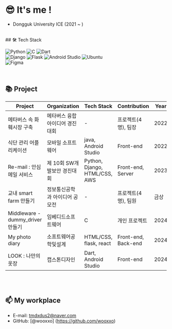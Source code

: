 # 😎 It's me !

- Dongguk University ICE (2021 ~ )

<br>
## 🛠 Tech Stack

![Python](https://img.shields.io/badge/Python-3766AB?style=flat-square&logo=Python&logoColor=white)
![C](https://img.shields.io/badge/C-A8B9CC?style=flat-square&logo=c&logoColor=white)
![Dart](https://img.shields.io/badge/Dart-0175C2?style=flat-square&logo=Dart&logoColor=white)
<br>
![Django](https://img.shields.io/badge/Django-092E20?style=flat-square&logo=Django&logoColor=white)
![Flask](https://img.shields.io/badge/Flask-000000?style=flat-square&logo=Flask&logoColor=white)
![Android Studio](https://img.shields.io/badge/Android_Studio-3DDC84?style=flat-square&logo=android-studio&logoColor=white)
![Ubuntu](https://img.shields.io/badge/Ubuntu-E95420?style=flat-square&logo=Ubuntu&logoColor=white)
<br>
![Figma](https://img.shields.io/badge/Figma-F24E1E?style=flat-square&logo=Figma&logoColor=white)

<br>

## 📚 Project

| Project | Organization | Tech Stack | Contribution | Year |
| --- | --- | --- | --- | --- |
| 메타버스 속 화훼시장 구축 | 메타버스 융합 아이디어 경진대회 | - | 프로젝트(4명), 팀장 | 2022 |
| 식단 관리 어플리케이션 | 모바일 소프트웨어 | java, Android Studio | Front-end | 2022 |
| Re-mail : 안심 메일 서비스 | 제 10회 SW개발보안 경진대회 | Python, Django, HTML/CSS, AWS | Front-end, Server | 2023 |
| 교내 smart farm 만들기 | 정보통신공학과 아이디어 공모전 | - | 프로젝트(4명), 팀원 | 금상 | 2023 |
| Middleware - dummy_driver 만들기 | 임베디드소프트웨어 | C | 개인 프로젝트 | 2024 |
| My photo diary | 소프트웨어공학및설계 | HTML/CSS, flask, react | Front-end, Back-end | 2024 |
| LOOK : 나만의 옷장 | 캡스톤디자인 | Dart, Android Studio | Front-end | 2024 |


<br><br>
## 📫 My workplace
- E-mail: tmdxdus2@naver.com
- GitHub: [@wooxxo] (https://github.com/wooxxo)
